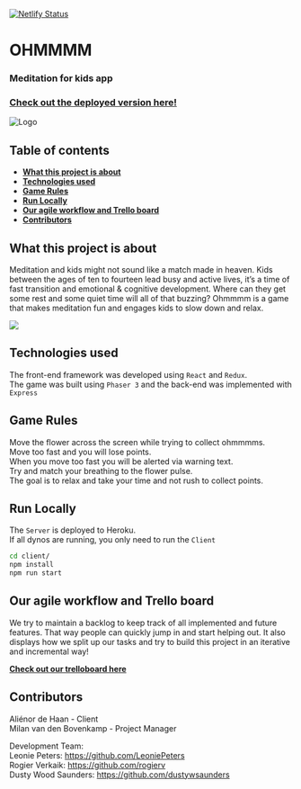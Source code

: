 [![Netlify Status](https://api.netlify.com/api/v1/badges/d6d9efe8-85d1-4cc8-9ad7-c2c5843a9179/deploy-status)](https://app.netlify.com/sites/ohmmmm/deploys)

# OHMMMM
### Meditation for kids app
### [Check out the deployed version here!](https://ohmmmm.netlify.com)

![Logo](https://github.com/rogierv-codaisseur/ohmmmm/blob/dev/screenshots/ohmmmm.png)

## Table of contents
- **[What this project is about](#what-this-project-is-about)**
- **[Technologies used](#technologies-used)**
- **[Game Rules](#game-rules)**
- **[Run Locally](#run-locally)**
- **[Our agile workflow and Trello board](#our-agile-workflow-and-trello-board)**
- **[Contributors](#contributors)**

## What this project is about
Meditation and kids might not sound like a match made in heaven. Kids between the ages of ten to fourteen lead busy and active lives, it’s a time of fast transition and emotional & cognitive development. Where can they get some rest and some quiet time will all of that buzzing? Ohmmmm is a game that makes meditation fun and engages kids to slow down and relax.

![](https://github.com/rogierv-codaisseur/ohmmmm/blob/dev/screenshots/ohmmmm.gif)

## Technologies used

The front-end framework was developed using `React` and `Redux`.<br />
The game was built using `Phaser 3` and the back-end was implemented with `Express`

## Game Rules

Move the flower across the screen while trying to collect ohmmmms.<br />
Move too fast and you will lose points.<br />
When you move too fast you will be alerted via warning text.<br />
Try and match your breathing to the flower pulse.<br />
The goal is to relax and take your time and not rush to collect points.

## Run Locally

The `Server` is deployed to Heroku. <br />
If all dynos are running, you only need to run the `Client`

```sh
cd client/
npm install
npm run start
```

## Our agile workflow and Trello board

We try to maintain a backlog to keep track of all implemented and future features. That way people can quickly jump in and start helping out. It also displays how we split up our tasks and try to build this project in an iterative and incremental way!

**[Check out our trelloboard here](https://trello.com/b/t25QwyGN/ohmmmm)**

## Contributors

Aliénor de Haan - Client<br />
Milan van den Bovenkamp - Project Manager

Development Team:<br />
Leonie Peters: https://github.com/LeoniePeters<br />
Rogier Verkaik: https://github.com/rogierv<br />
Dusty Wood Saunders: https://github.com/dustywsaunders
